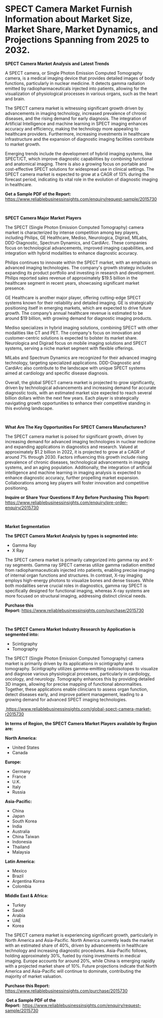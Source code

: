 <p><h1>SPECT Camera Market Furnish Information about Market Size, Market Share, Market Dynamics, and Projections Spanning from 2025 to 2032.</h1></p><p><strong>SPECT Camera Market Analysis and Latest Trends</strong></p>
<p><p>A SPECT camera, or Single Photon Emission Computed Tomography camera, is a medical imaging device that provides detailed images of body functions, particularly in nuclear medicine. It detects gamma radiation emitted by radiopharmaceuticals injected into patients, allowing for the visualization of physiological processes in various organs, such as the heart and brain.</p><p>The SPECT camera market is witnessing significant growth driven by advancements in imaging technology, increased prevalence of chronic diseases, and the rising demand for early diagnosis. The integration of Artificial Intelligence and machine learning in SPECT imaging enhances accuracy and efficiency, making the technology more appealing to healthcare providers. Furthermore, increasing investments in healthcare infrastructure and the expansion of diagnostic imaging facilities contribute to market growth.</p><p>Emerging trends include the development of hybrid imaging systems, like SPECT/CT, which improve diagnostic capabilities by combining functional and anatomical imaging. There is also a growing focus on portable and cost-effective SPECT solutions for widespread use in clinical settings. The SPECT camera market is expected to grow at a CAGR of 13% during the forecast period, indicating its vital role in the evolution of diagnostic imaging in healthcare.</p></p>
<p><strong>Get a Sample PDF of the Report:&nbsp;</strong> <a href="https://www.reliablebusinessinsights.com/enquiry/request-sample/2015730?utm_campaign=3453&utm_medium=2&utm_source=Github&utm_content=ia&utm_term=13042025&utm_id=spect-camera">https://www.reliablebusinessinsights.com/enquiry/request-sample/2015730</a></p>
<p>&nbsp;</p>
<p><strong>SPECT Camera Major Market Players</strong></p>
<p><p>The SPECT (Single Photon Emission Computed Tomography) camera market is characterized by intense competition among key players, including Philips, GE Healthcare, Mediso, Neurologica, Digirad, MILabs, DDD-Diagnostic, Spectrum Dynamics, and CardiArc. These companies focus on technological advancements, improved imaging capabilities, and integration with hybrid modalities to enhance diagnostic accuracy.</p><p>Philips continues to innovate within the SPECT market, with an emphasis on advanced imaging technologies. The company's growth strategy includes expanding its product portfolio and investing in research and development. Philips reported sales revenue of approximately $19.5 billion in the healthcare segment in recent years, showcasing significant market presence.</p><p>GE Healthcare is another major player, offering cutting-edge SPECT systems known for their reliability and detailed imaging. GE is strategically positioning itself in emerging markets, which are expected to drive future growth. The company’s annual healthcare revenue is estimated to be around $19 billion, with growing demand for diagnostic imaging products.</p><p>Mediso specializes in hybrid imaging solutions, combining SPECT with other modalities like CT and PET. The company's focus on innovation and customer-centric solutions is expected to bolster its market share. Neurologica and Digirad focus on mobile imaging solutions and SPECT systems, serving a niche market segment with flexible offerings.</p><p>MILabs and Spectrum Dynamics are recognized for their advanced imaging technology, targeting specialized applications. DDD-Diagnostic and CardiArc also contribute to the landscape with unique SPECT systems aimed at cardiology and specific disease diagnosis.</p><p>Overall, the global SPECT camera market is projected to grow significantly, driven by technological advancements and increasing demand for accurate diagnostic tools, with an estimated market size expected to reach several billion dollars within the next few years. Each player is strategically navigating growth opportunities to enhance their competitive standing in this evolving landscape.</p></p>
<p>&nbsp;</p>
<p><strong>What Are The Key Opportunities For SPECT Camera Manufacturers?</strong></p>
<p><p>The SPECT camera market is poised for significant growth, driven by increasing demand for advanced imaging technologies in nuclear medicine and expanding applications in diagnostics and research. Valued at approximately $1.2 billion in 2022, it is projected to grow at a CAGR of around 7% through 2030. Factors influencing this growth include rising prevalence of chronic diseases, technological advancements in imaging systems, and an aging population. Additionally, the integration of artificial intelligence and machine learning in imaging analysis is expected to enhance diagnostic accuracy, further propelling market expansion. Collaborations among key players will foster innovation and competitive positioning.</p></p>
<p><strong>Inquire or Share Your Questions If Any Before Purchasing This Report:</strong> <a href="https://www.reliablebusinessinsights.com/enquiry/pre-order-enquiry/2015730?utm_campaign=3453&utm_medium=2&utm_source=Github&utm_content=ia&utm_term=13042025&utm_id=spect-camera">https://www.reliablebusinessinsights.com/enquiry/pre-order-enquiry/2015730</a></p>
<p>&nbsp;</p>
<p><strong>Market Segmentation</strong></p>
<p><strong>The SPECT Camera Market Analysis by types is segmented into:</strong></p>
<p><ul><li>Gamma Ray</li><li>X Ray</li></ul></p>
<p><p>The SPECT camera market is primarily categorized into gamma ray and X-ray segments. Gamma ray SPECT cameras utilize gamma radiation emitted from radiopharmaceuticals injected into patients, enabling precise imaging of internal organ functions and structures. In contrast, X-ray imaging employs high-energy photons to visualize bones and dense tissues. While both modalities serve crucial roles in diagnostics, gamma ray SPECT is specifically designed for functional imaging, whereas X-ray systems are more focused on structural imaging, addressing distinct clinical needs.</p></p>
<p><strong>Purchase this Report:&nbsp;</strong><a href="https://www.reliablebusinessinsights.com/purchase/2015730?utm_campaign=3453&utm_medium=2&utm_source=Github&utm_content=ia&utm_term=13042025&utm_id=spect-camera">https://www.reliablebusinessinsights.com/purchase/2015730</a></p>
<p>&nbsp;</p>
<p><strong>The SPECT Camera Market Industry Research by Application is segmented into:</strong></p>
<p><ul><li>Scintigraphy</li><li>Tomography</li></ul></p>
<p><p>The SPECT (Single Photon Emission Computed Tomography) camera market is primarily driven by its applications in scintigraphy and tomography. Scintigraphy utilizes gamma-emitting radioisotopes to visualize and diagnose various physiological processes, particularly in cardiology, oncology, and neurology. Tomography enhances this by providing detailed 3D images, allowing for precise mapping of functional abnormalities. Together, these applications enable clinicians to assess organ function, detect diseases early, and improve patient management, leading to a growing demand for advanced SPECT imaging technologies.</p></p>
<p><a href="https://www.reliablebusinessinsights.com/global-spect-camera-market-r2015730?utm_campaign=3453&utm_medium=2&utm_source=Github&utm_content=ia&utm_term=13042025&utm_id=spect-camera">&nbsp;https://www.reliablebusinessinsights.com/global-spect-camera-market-r2015730</a></p>
<p><strong>In terms of Region, the SPECT Camera Market Players available by Region are:</strong></p>
<p>
    <p> <strong> North America: </strong>
        <ul>
            <li>United States</li>
            <li>Canada</li>
        </ul>
        </p> 
    <p> <strong> Europe: </strong>
        <ul>
            <li>Germany</li>
            <li>France</li>
            <li>U.K.</li>
            <li>Italy</li>
            <li>Russia</li>
        </ul>
        </p> 
    <p> <strong> Asia-Pacific: </strong>
        <ul>
            <li>China</li>
            <li>Japan</li>
            <li>South Korea</li>
            <li>India</li>
            <li>Australia</li>
            <li>China Taiwan</li>
            <li>Indonesia</li>
            <li>Thailand</li>
            <li>Malaysia</li>
        </ul>
        </p> 
    <p> <strong> Latin America: </strong>
        <ul>
            <li>Mexico</li>
            <li>Brazil</li>
            <li>Argentina Korea</li>
            <li>Colombia</li>
        </ul>
        </p> 
    <p> <strong> Middle East & Africa: </strong>
        <ul>
            <li>Turkey</li>
            <li>Saudi</li>
            <li>Arabia</li>
            <li>UAE</li>
            <li>Korea</li>
        </ul>
    </p>
    </p>
<p><p>The SPECT camera market is experiencing significant growth, particularly in North America and Asia-Pacific. North America currently leads the market with an estimated share of 40%, driven by advancements in healthcare technology and increasing diagnostic procedures. Asia-Pacific follows, holding approximately 30%, fueled by rising investments in medical imaging. Europe accounts for around 20%, while China is emerging rapidly with a projected market share of 10%. Future projections indicate that North America and Asia-Pacific will continue to dominate, contributing the majority of market valuation.</p></p>
<p><strong>Purchase this Report: </strong><a href="https://www.reliablebusinessinsights.com/purchase/2015730?utm_campaign=3453&utm_medium=2&utm_source=Github&utm_content=ia&utm_term=13042025&utm_id=spect-camera">https://www.reliablebusinessinsights.com/purchase/2015730</a></p>
<p>&nbsp;<strong>Get a Sample PDF of the Report:&nbsp;&nbsp;</strong><a href="https://www.reliablebusinessinsights.com/enquiry/request-sample/2015730?utm_campaign=3453&utm_medium=2&utm_source=Github&utm_content=ia&utm_term=13042025&utm_id=spect-camera">https://www.reliablebusinessinsights.com/enquiry/request-sample/2015730</a></p>
<p><strong></strong></p>
<p><p></p><p></p><p></p></p>